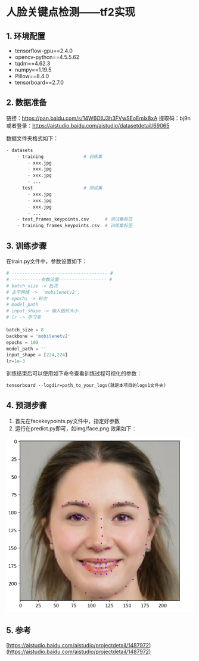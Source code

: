 # 人脸关键点检测——tf2实现


## 1. 环境配置

- tensorflow-gpu==2.4.0
- opencv-python==4.5.5.62
- tqdm==4.62.3
- numpy==1.19.5
- Pillow==8.4.0
- tensorboard==2.7.0


## 2. 数据准备

链接：https://pan.baidu.com/s/14W6OIU3h3FVwSEoEmlx8xA 
提取码：bj9n 
或者登录：https://aistudio.baidu.com/aistudio/datasetdetail/69065

数据文件夹格式如下：
```python
- datasets            
	- training               # 训练集
		- xxx.jpg
		- xxx.jpg
		- xxx.jpg
		- ...
	- test                   # 测试集
		- xxx.jpg
		- xxx.jpg
		- xxx.jpg
		- ...
	- test_frames_keypoints.csv      # 测试集标签
	- training_frames_keypoints.csv  # 训练集标签
```

## 3. 训练步骤
在train.py文件中，参数设置如下：
```python
# ------------------------------------ #
# -----------参数设置------------------ # 
# batch_size -> 批次
# 主干网络 ->  'mobilenetv2',
# epochs -> 轮次
# model_path
# input_shape -> 输入图片大小
# lr -> 学习率

batch_size = 8
backbone = 'mobilenetv2'
epochs = 100
model_path = ''
input_shape = [224,224]
lr=1e-3

```

训练结束后可以使用如下命令查看训练过程可视化的参数：
```txt
tensorboard --logdir=path_to_your_logs(就是本项目的logs1文件夹)
```

## 4. 预测步骤
1. 首先在facekeypoints.py文件中，指定好参数
2. 运行在predict.py即可，如img/face.png
效果如下：

![avatar](img/1.png)

## 5. 参考

[https://aistudio.baidu.com/aistudio/projectdetail/1487972](https://aistudio.baidu.com/aistudio/projectdetail/1487972)
